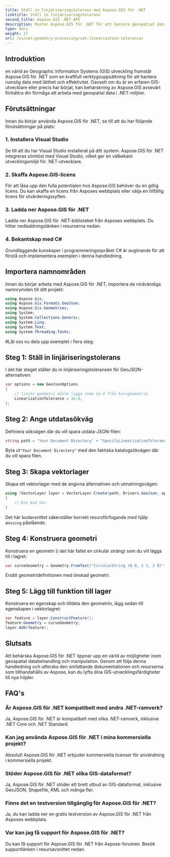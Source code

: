 ```yaml
---
title: Ställ in linjäriseringstolerans med Aspose.GIS för .NET
linktitle: Ställ in linjäriseringstolerans
second_title: Aspose.GIS .NET API
description: Master Aspose.GIS för .NET för att hantera geospatial data utan ansträngning. Följ denna steg-för-steg handledning och lås upp den fulla potentialen för GIS-utveckling i .NET.
type: docs
weight: 17
url: /sv/net/geometry-processing/set-linearization-tolerance/
---
```

## Introduktion
en värld av Geographic Information Systems (GIS) utveckling framstår Aspose.GIS för .NET som en kraftfull verktygsuppsättning för att hantera rumslig data med lätthet och effektivitet. Oavsett om du är en erfaren GIS-utvecklare eller precis har börjat, kan behärskning av Aspose.GIS avsevärt förbättra din förmåga att arbeta med geospatial data i .NET-miljöer.
## Förutsättningar
Innan du börjar använda Aspose.GIS för .NET, se till att du har följande förutsättningar på plats:
### 1. Installera Visual Studio
Se till att du har Visual Studio installerat på ditt system. Aspose.GIS för .NET integreras sömlöst med Visual Studio, vilket ger en välbekant utvecklingsmiljö för .NET-utvecklare.
### 2. Skaffa Aspose.GIS-licens
För att låsa upp den fulla potentialen hos Aspose.GIS behöver du en giltig licens. Du kan skaffa en licens från Asposes webbplats eller välja en tillfällig licens för utvärderingssyften.
### 3. Ladda ner Aspose.GIS för .NET
Ladda ner Aspose.GIS för .NET-biblioteket från Asposes webbplats. Du hittar nedladdningslänken i resurserna nedan.
### 4. Bekantskap med C#
Grundläggande kunskaper i programmeringsspråket C# är avgörande för att förstå och implementera exemplen i denna handledning.

## Importera namnområden
Innan du börjar arbeta med Aspose.GIS för .NET, importera de nödvändiga namnrymden till ditt projekt:
```csharp
using Aspose.Gis;
using Aspose.Gis.Formats.GeoJson;
using Aspose.Gis.Geometries;
using System;
using System.Collections.Generic;
using System.Linq;
using System.Text;
using System.Threading.Tasks;
```
#Låt oss nu dela upp exemplet i flera steg:
## Steg 1: Ställ in linjäriseringstolerans
I det här steget ställer du in linjäriseringstoleransen för GeoJSON-alternativen:
```csharp
var options = new GeoJsonOptions
{
    // linjär geometri måste ligga inom 1e-4 från kurvgeometrin
    LinearizationTolerance = 1e-4,
};
```
## Steg 2: Ange utdatasökväg
Definiera sökvägen där du vill spara utdata-JSON-filen:
```csharp
string path = "Your Document Directory" + "SpecifyLinearizationTolerance_out.json";
```
 Byta ut`"Your Document Directory"` med den faktiska katalogsökvägen där du vill spara filen.
## Steg 3: Skapa vektorlager
Skapa ett vektorlager med de angivna alternativen och utmatningsvägen:
```csharp
using (VectorLayer layer = VectorLayer.Create(path, Drivers.GeoJson, options))
{
    // Din kod här
}
```
 Det här kodavsnittet säkerställer korrekt resursförfogande med hjälp av`using` påstående.
## Steg 4: Konstruera geometri
Konstruera en geometri (i det här fallet en cirkulär sträng) som du vill lägga till i lagret:
```csharp
var curveGeometry = Geometry.FromText("CircularString (0 0, 1 1, 2 0)");
```
Ersätt geometridefinitionen med önskad geometri.
## Steg 5: Lägg till funktion till lager
Konstruera en egenskap och tilldela den geometrin, lägg sedan till egenskapen i vektorlagret:
```csharp
var feature = layer.ConstructFeature();
feature.Geometry = curveGeometry;
layer.Add(feature);
```

## Slutsats
Att behärska Aspose.GIS för .NET öppnar upp en värld av möjligheter inom geospatial databehandling och manipulation. Genom att följa denna handledning och utforska den omfattande dokumentationen och resurserna som tillhandahålls av Aspose, kan du lyfta dina GIS-utvecklingsfärdigheter till nya höjder.
## FAQ's
### Är Aspose.GIS för .NET kompatibelt med andra .NET-ramverk?
Ja, Aspose.GIS för .NET är kompatibelt med olika .NET-ramverk, inklusive .NET Core och .NET Standard.
### Kan jag använda Aspose.GIS för .NET i mina kommersiella projekt?
Absolut! Aspose.GIS för .NET erbjuder kommersiella licenser för användning i kommersiella projekt.
### Stöder Aspose.GIS för .NET olika GIS-dataformat?
Ja, Aspose.GIS för .NET stöder ett brett utbud av GIS-dataformat, inklusive GeoJSON, Shapefile, KML och många fler.
### Finns det en testversion tillgänglig för Aspose.GIS för .NET?
Ja, du kan ladda ner en gratis testversion av Aspose.GIS för .NET från Asposes webbplats.
### Var kan jag få support för Aspose.GIS för .NET?
Du kan få support för Aspose.GIS för .NET från Aspose-forumen. Besök supportlänken i resursavsnittet nedan.